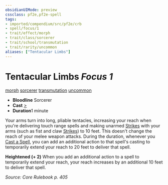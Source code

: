 ```yaml
---
obsidianUIMode: preview
cssclass: pf2e,pf2e-spell
tags:
- imported/compendium/src/pf2e/crb
- spell/focus/1
- trait/effect/morph
- trait/class/sorcerer
- trait/school/transmutation
- trait/rarity/uncommon
aliases: ["Tentacular Limbs"]
---
```

# Tentacular Limbs *Focus 1*   
[morph](morph.md)  [sorcerer](rules/traits/sorcerer.md)  [transmutation](transmutation.md)  [uncommon](uncommon.md)  

- **Bloodline** Sorcerer
- **Cast** [>](chapter-9-playing-the-game.md#Actions "Single Action") 
- **Duration**1 minute

Your arms turn into long, pliable tentacles, increasing your reach when you're delivering touch range spells and making unarmed [Strikes](strike.md) with your arms (such as fist and claw [Strikes](strike.md)) to 10 feet. This doesn't change the reach of your melee weapon attacks. During the duration, whenever you [Cast a Spell](cast-a-spell.md), you can add an additional action to that spell's casting to temporarily extend your reach to 20 feet to deliver that spell.

**Heightened (+ 2)** When you add an additional action to a spell to temporarily extend your reach, your reach increases by an additional 10 feet to deliver that spell.

*Source: Core Rulebook p. 405*